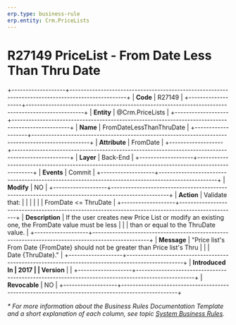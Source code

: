 ```yaml
---
erp.type: business-rule
erp.entity: Crm.PriceLists
---
```


# R27149 PriceList - From Date Less Than Thru Date
+-------------------+--------------------------------------------------------------------------------------------------+
| **Code**          | R27149                                                                                           |
+-------------------+--------------------------------------------------------------------------------------------------+
| **Entity**        | @Crm.PriceLists                                                                                  |
+-------------------+--------------------------------------------------------------------------------------------------+
| **Name**          | FromDateLessThanThruDate                                                                         |
+-------------------+--------------------------------------------------------------------------------------------------+
| **Attribute**     | FromDate                                                                                         |
+-------------------+--------------------------------------------------------------------------------------------------+
| **Layer**         | Back-End                                                                                         |
+-------------------+--------------------------------------------------------------------------------------------------+
| **Events**        | Commit                                                                                           |
+-------------------+--------------------------------------------------------------------------------------------------+
| **Modify**        | NO                                                                                               |
+-------------------+--------------------------------------------------------------------------------------------------+
| **Action**        | Validate that:                                                                                   |
|                   |                                                                                                  |
|                   | FromDate \<= ThruDate                                                                            |
+-------------------+--------------------------------------------------------------------------------------------------+
| **Description**   | If the user creates new Price List or modify an existing one, the FromDate value must be less    |
|                   | than or equal to the ThruDate value.                                                             |
+-------------------+--------------------------------------------------------------------------------------------------+
| **Message**       | \"Price list\'s From Date {FromDate} should not be greater than Price list\'s Thru               |
|                   | Date {ThruDate}.\"                                                                               |
+-------------------+--------------------------------------------------------------------------------------------------+
| **Introduced In   | 2017                                                                                             |
| Version**         |                                                                                                  |
+-------------------+--------------------------------------------------------------------------------------------------+
| **Revocable**     | NO                                                                                               |
+-------------------+--------------------------------------------------------------------------------------------------+

*\* For more information about the Business Rules Documentation Template and a short explanation of each column, see
topic [System Business Rules](../templates/template-description-system-business-rules.md).*
